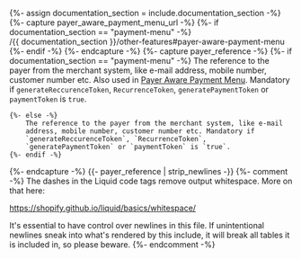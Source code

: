 {%- assign documentation_section = include.documentation_section -%}
{%- capture payer_aware_payment_menu_url -%}
   {%- if documentation_section == "payment-menu" -%}
        /{{ documentation_section }}/other-features#payer-aware-payment-menu
    {%- endif -%}
{%- endcapture -%}
{%- capture payer_reference -%}
    {%- if documentation_section == "payment-menu" -%}
        The reference to the payer from the merchant system, like e-mail 
        address, mobile number, customer number etc. Also used in 
        [Payer Aware Payment Menu]({{payer_aware_payment_menu_url}}). 
         Mandatory if `generateReccurenceToken`, `RecurrenceToken`, 
         `generatePaymentToken` or `paymentToken` is `true`.

    {%- else -%}
        The reference to the payer from the merchant system, like e-mail 
        address, mobile number, customer number etc. Mandatory if 
        `generateReccurenceToken`, `RecurrenceToken`, 
        `generatePaymentToken` or `paymentToken` is `true`.
    {%- endif -%}
{%- endcapture -%}
{{- payer_reference | strip_newlines -}}
{%- comment -%}
The dashes in the Liquid code tags remove output whitespace. More on that here:

<https://shopify.github.io/liquid/basics/whitespace/>

It's essential to have control over newlines in this file. If unintentional
newlines sneak into what's rendered by this include, it will break all tables
it is included in, so please beware.
{%- endcomment -%}

   

